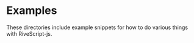 # Examples

These directories include example snippets for how to do various things with
RiveScript-js.
